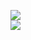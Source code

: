 [![](https://img.shields.io/badge/Made%20With-Github%20Spray-lightgrey.svg?style=for-the-badge&logo=github)](https://github.com/Annihil/github-spray#8064)  
[![](https://i.imgur.com/2DrTn0Z.gif)](https://github.com/Annihil/github-spray)